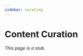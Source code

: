 ```yaml
---
sidebar: curating
---
```


# Content Curation


_This page is a stub._

<!--
TODO This directory should contain anything about curation.

- explain the significance of curation
- tutorials on how to approve contents
--->


<!--
TODO Approving a Beta Kata
- rank to assign
--->
